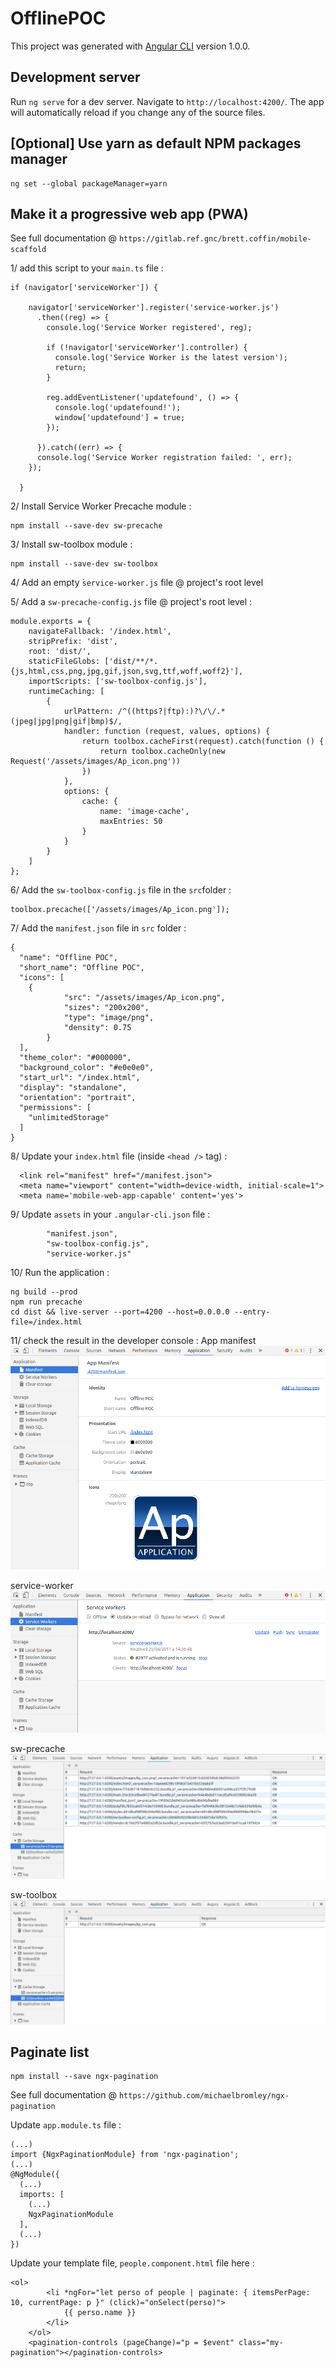 # OfflinePOC

This project was generated with [Angular CLI](https://github.com/angular/angular-cli) version 1.0.0.

## Development server

Run `ng serve` for a dev server. Navigate to `http://localhost:4200/`. The app will automatically reload if you change any of the source files.

## [Optional] Use yarn as default NPM packages manager

```
ng set --global packageManager=yarn
```

## Make it a progressive web app (PWA)

See full documentation @ `https://gitlab.ref.gnc/brett.coffin/mobile-scaffold`

1/ add this script to your `main.ts` file :
```
if (navigator['serviceWorker']) {

    navigator['serviceWorker'].register('service-worker.js')
      .then((reg) => {
        console.log('Service Worker registered', reg);

        if (!navigator['serviceWorker'].controller) {
          console.log('Service Worker is the latest version');
          return;
        }

        reg.addEventListener('updatefound', () => {
          console.log('updatefound!');
          window['updatefound'] = true;
        });

      }).catch((err) => {
      console.log('Service Worker registration failed: ', err);
    });

  }
```

2/ Install Service Worker Precache module : 
```
npm install --save-dev sw-precache
```

3/ Install sw-toolbox module : 
```
npm install --save-dev sw-toolbox
```

4/ Add an empty ̀`service-worker.js` file @ project's root level

5/ Add a `sw-precache-config.js` file @ project's root level :
```
module.exports = {
    navigateFallback: '/index.html',
    stripPrefix: 'dist',
    root: 'dist/',
    staticFileGlobs: ['dist/**/*.{js,html,css,png,jpg,gif,json,svg,ttf,woff,woff2}'],
    importScripts: ['sw-toolbox-config.js'],
    runtimeCaching: [
        {
            urlPattern: /^((https?|ftp):)?\/\/.*(jpeg|jpg|png|gif|bmp)$/,
            handler: function (request, values, options) {
                return toolbox.cacheFirst(request).catch(function () {
                    return toolbox.cacheOnly(new Request('/assets/images/Ap_icon.png'))
                })
            },
            options: {
                cache: {
                    name: 'image-cache',
                    maxEntries: 50
                }
            }
        }
    ]
};
```

6/ Add the `sw-toolbox-config.js` file in the `src`folder :
```
toolbox.precache(['/assets/images/Ap_icon.png']);
```

7/ Add the `manifest.json` file in `src` folder : 
```
{
  "name": "Offline POC",
  "short_name": "Offline POC",
  "icons": [
    {
            "src": "/assets/images/Ap_icon.png",
            "sizes": "200x200",
            "type": "image/png",
            "density": 0.75
        }
  ],
  "theme_color": "#000000",
  "background_color": "#e0e0e0",
  "start_url": "/index.html",
  "display": "standalone",
  "orientation": "portrait",
  "permissions": [
    "unlimitedStorage"
  ]
}
```

8/ Update your `index.html` file (inside `<head />` tag) :
```
  <link rel="manifest" href="/manifest.json">
  <meta name="viewport" content="width=device-width, initial-scale=1">
  <meta name='mobile-web-app-capable' content='yes'>
```

9/ Update `assets` in your `.angular-cli.json` file : 
```
        "manifest.json",
        "sw-toolbox-config.js",
        "service-worker.js"
```

10/ Run the application :
```
ng build --prod
npm run precache
cd dist && live-server --port=4200 --host=0.0.0.0 --entry-file=/index.html
```

11/  check the result in the developer console :
App manifest
![manifest](./documentation/images/manifest.png)

service-worker
![service-worker](./documentation/images/service-worker.png)

sw-precache
![sw-precache](./documentation/images/sw-precache.png)

sw-toolbox
![sw-toolbox](./documentation/images/sw-toolbox.png)

## Paginate list

```
npm install --save ngx-pagination
```

See full documentation @ `https://github.com/michaelbromley/ngx-pagination`

Update `app.module.ts` file :
```
(...)
import {NgxPaginationModule} from 'ngx-pagination';
(...)
@NgModule({
  (...)
  imports: [
    (...)
    NgxPaginationModule
  ],
  (...)
})
```

Update your template file, `people.component.html` file here : 
```
<ol>
        <li *ngFor="let perso of people | paginate: { itemsPerPage: 10, currentPage: p }" (click)="onSelect(perso)">
            {{ perso.name }}
        </li>
    </ol>
    <pagination-controls (pageChange)="p = $event" class="my-pagination"></pagination-controls>
```
